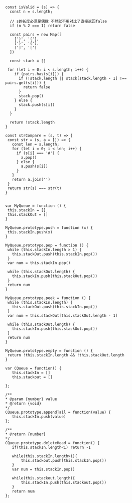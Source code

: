<!--
// 栈 stack

给定一个只包括 '('，')'，'{'，'}'，'['，']' 的字符串 s ，判断字符串是否有效。

有效字符串需满足：

左括号必须用相同类型的右括号闭合。
左括号必须以正确的顺序闭合。

来源：力扣（LeetCode）
链接：https://leetcode-cn.com/problems/valid-parentheses
著作权归领扣网络所有。商业转载请联系官方授权，非商业转载请注明出处。
 -->

 <!-- 
 Map 
 js对象是object 本质上是键值对的集合（hash结构）但是传统上只能用字符串当做键

 es6提供了Map结构 它类似与对象 也是键值对的集合 但是键的范围不限于字符串，各种类型的值（包括对象）都可以当作键 map提供值对值的对应
 是一种更完善的hash结构实现

 Map.set(key, value)
 Map.get(key)
 Map.has(key)
 Map.delete(key)
 Map.has(key)

 Map也可以接受一个数组作为参数，该数组的成员是一个个键值对的数组

  -->

  <!-- var s = "{[]}" -->

```
const isValid = (s) => {
  const n = s.length;

  // s的长度必须是偶数 不然就不用对比了直接返回false
  if (n % 2 === 1) return false

  const pairs = new Map([
    [')', '('],
    ['}', '{'],
    [']', '[']
  ])

  const stack = []

 for (let i = 0; i < s.length; i++) {
    if (pairs.has(s[i])) {
      if (!stack.length || stack[stack.length - 1] !== pairs.get(s[i])) {
        return false
      }
      stack.pop()
    } else {
      stack.push(s[i])
    }
  }

  return !stack.length
}

```

<!--
给定 S 和 T 两个字符串，当它们分别被输入到空白的文本编辑器后，判断二者是否相等，并返回结果。 # 代表退格字符。

注意：如果对空文本输入退格字符，文本继续为空。

来源：力扣（LeetCode）
链接：https://leetcode-cn.com/problems/backspace-string-compare
著作权归领扣网络所有。商业转载请联系官方授权，非商业转载请注明出处。
 -->

 <!-- 
    进栈出栈 遇到#出栈  不是#出栈 最后对比两个字符串
  -->
  <!-- 题解：
    循环字符串，遇到#好就进行出栈操作，非#号就进栈。最后化成字符串进行比较是否是相等
   -->

```
const strCompare = (s, t) => {
 const str = (s, a = []) => {
   const len = s.length;
   for (let i = 0; i < len; i++) {
     if (s[i] === '#') {
       a.pop()
     } else {
       a.push(s[i])
     }
   }
   return a.join('')
 }
 return str(s) === str(t)
}


```

<!--实现一个MyQueue类，该类用两个栈来实现一个队列。  -->
<!--
MyQueue queue = new MyQueue();

queue.push(1);
queue.push(2);
queue.peek();  // 返回 1
queue.pop();   // 返回 1
queue.empty(); // 返回 false

来源：力扣（LeetCode）
链接：https://leetcode-cn.com/problems/implement-queue-using-stacks-lcci
著作权归领扣网络所有。商业转载请联系官方授权，非商业转载请注明出处。
 -->

 <!-- 
    题解：队列的特点是 先入先出， 栈的特点是先入后出
    用两个栈来模拟队列的特性 一个栈为入队栈 一个栈为出队栈
  -->

```
var MyQueue = function () {
 this.stackIn = []
 this.stackOut = []
}

MyQueue.prototype.push = function (x) {
 this.stackIn.push(x)
}

MyQueue.prototype.pop = function () {
 while (this.stackIn.length > 1) {
   this.stackOut.push(this.stackIn.pop())
 }
 var num = this.stackIn.pop()

 while (this.stackOut.length) {
   this.stackIn.push(this.stackOut.pop())
 }
 return num
}

MyQueue.prototype.peek = function () {
 while (this.stackIn.length) {
   this.stackOut.push(this.stackIn.pop())
 }
 var num = this.stackOut[this.stackOut.length - 1]

 while (this.stackOut.length) {
   this.stackIn.push(this.stackOut.pop())
 }
 return num
}

MyQueue.prototype.empty = function () {
 return !this.stackIn.length && !this.stackOut.length
}
```

<!--
用两个栈实现一个队列。队列的声明如下，请实现它的两个函数 appendTail 和 deleteHead ，分别完成在队列尾部插入整数和在队列头部删除整数的功能。(若队列中没有元素，deleteHead 操作返回 -1 )

来源：力扣（LeetCode）
链接：https://leetcode-cn.com/problems/yong-liang-ge-zhan-shi-xian-dui-lie-lcof
著作权归领扣网络所有。商业转载请联系官方授权，非商业转载请注明出处。
 -->

```
var CQueue = function() {
   this.stackIn = []
   this.stackout = []

};

/**
* @param {number} value
* @return {void}
*/
CQueue.prototype.appendTail = function(value) {
   this.stackIn.push(value)
};

/**
* @return {number}
*/
CQueue.prototype.deleteHead = function() {
   if(this.stackIn.length<1) return -1

   while(this.stackIn.length>1){
       this.stackout.push(this.stackIn.pop())
   }
   var num = this.stackIn.pop()

   while(this.stackout.length){
       this.stackIn.push(this.stackout.pop())
   }
   return num
};

```
